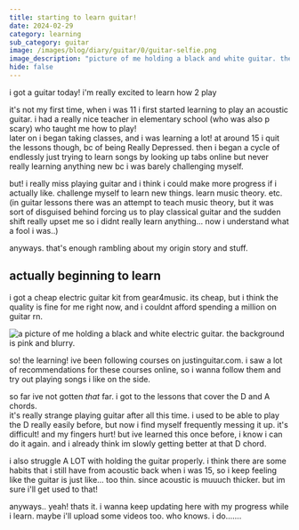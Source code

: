 ```yaml
---
title: starting to learn guitar!
date: 2024-02-29
category: learning
sub_category: guitar
image: /images/blog/diary/guitar/0/guitar-selfie.png
image_description: "picture of me holding a black and white guitar. the background is pink and blurry."
hide: false
---
```


i got a guitar today! i'm really excited to learn how 2 play

it's not my first time, when i was 11 i first started learning to play an acoustic guitar. i had a really nice teacher in elementary school (who was also p scary) who taught me how to play! \
later on i began taking classes, and i was learning a lot! at around 15 i quit the lessons though, bc of being Really Depressed. then i began a cycle of endlessly just trying to learn songs by looking up tabs online but never really learning anything new bc i was barely challenging myself.

but! i really miss playing guitar and i think i could make more progress if i actually like. challenge myself to learn new things. learn music theory. etc. (in guitar lessons there was an attempt to teach music theory, but it was sort of disguised behind forcing us to play classical guitar and the sudden shift really upset me so i didnt really learn anything... now i understand what a fool i was..)

anyways. that's enough rambling about my origin story and stuff.

## actually beginning to learn

i got a cheap electric guitar kit from gear4music. its cheap, but i think the quality is fine for me right now, and i couldnt afford spending a million on guitar rn.

![a picture of me holding a black and white electric guitar. the background is pink and blurry.](/images/blog/diary/guitar/0/guitar-selfie.png)

so! the learning! ive been following courses on justinguitar.com. i saw a lot of recommendations
for these courses online, so i wanna follow them and try out playing songs i like on the side.

so far ive not gotten *that* far. i got to the lessons that cover the D and A chords. \
it's really strange playing guitar after all this time. i used to be able to play the D really easily before, but now i find myself frequently messing it up. it's difficult! and my fingers hurt! but ive learned this once before, i know i can do it again. and i already think im slowly getting better at that D chord.

i also struggle A LOT with holding the guitar properly. i think there are some habits that i still have from acoustic back when i was 15, so i keep feeling like the guitar is just like... too thin. since acoustic is muuuch thicker. but im sure i'll get used to that!

anyways.. yeah! thats it. i wanna keep updating here with my progress while i learn. maybe i'll upload some videos too. who knows. i do.......